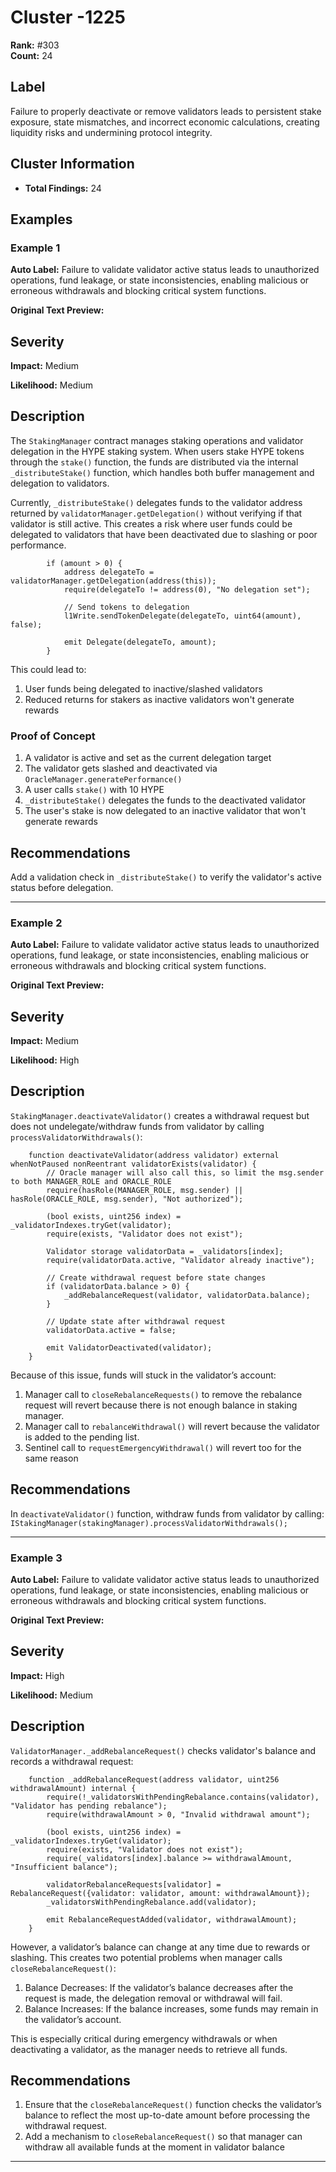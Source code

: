 # Cluster -1225

**Rank:** #303  
**Count:** 24  

## Label
Failure to properly deactivate or remove validators leads to persistent stake exposure, state mismatches, and incorrect economic calculations, creating liquidity risks and undermining protocol integrity.

## Cluster Information
- **Total Findings:** 24

## Examples

### Example 1

**Auto Label:** Failure to validate validator active status leads to unauthorized operations, fund leakage, or state inconsistencies, enabling malicious or erroneous withdrawals and blocking critical system functions.  

**Original Text Preview:**

## Severity

**Impact:** Medium

**Likelihood:** Medium

## Description

The `StakingManager` contract manages staking operations and validator delegation in the HYPE staking system. When users stake HYPE tokens through the `stake()` function, the funds are distributed via the internal `_distributeStake()` function, which handles both buffer management and delegation to validators.

Currently, `_distributeStake()` delegates funds to the validator address returned by `validatorManager.getDelegation()` without verifying if that validator is still active. This creates a risk where user funds could be delegated to validators that have been deactivated due to slashing or poor performance.

```solidity
        if (amount > 0) {
            address delegateTo = validatorManager.getDelegation(address(this));
            require(delegateTo != address(0), "No delegation set");

            // Send tokens to delegation
            l1Write.sendTokenDelegate(delegateTo, uint64(amount), false);

            emit Delegate(delegateTo, amount);
        }
```

This could lead to:
1. User funds being delegated to inactive/slashed validators
2. Reduced returns for stakers as inactive validators won't generate rewards

### Proof of Concept

1. A validator is active and set as the current delegation target
2. The validator gets slashed and deactivated via `OracleManager.generatePerformance()`
3. A user calls `stake()` with 10 HYPE
4. `_distributeStake()` delegates the funds to the deactivated validator
5. The user's stake is now delegated to an inactive validator that won't generate rewards

## Recommendations

Add a validation check in `_distributeStake()` to verify the validator's active status before delegation.

---
### Example 2

**Auto Label:** Failure to validate validator active status leads to unauthorized operations, fund leakage, or state inconsistencies, enabling malicious or erroneous withdrawals and blocking critical system functions.  

**Original Text Preview:**

## Severity

**Impact:** Medium

**Likelihood:** High

## Description
`StakingManager.deactivateValidator()` creates a withdrawal request but does not undelegate/withdraw funds from validator by calling `processValidatorWithdrawals()`:
```solidity
    function deactivateValidator(address validator) external whenNotPaused nonReentrant validatorExists(validator) {
        // Oracle manager will also call this, so limit the msg.sender to both MANAGER_ROLE and ORACLE_ROLE
        require(hasRole(MANAGER_ROLE, msg.sender) || hasRole(ORACLE_ROLE, msg.sender), "Not authorized");

        (bool exists, uint256 index) = _validatorIndexes.tryGet(validator);
        require(exists, "Validator does not exist");

        Validator storage validatorData = _validators[index];
        require(validatorData.active, "Validator already inactive");

        // Create withdrawal request before state changes
        if (validatorData.balance > 0) {
            _addRebalanceRequest(validator, validatorData.balance);
        }

        // Update state after withdrawal request
        validatorData.active = false;

        emit ValidatorDeactivated(validator);
    }
```
Because of this issue, funds will stuck in the validator’s account:
1. Manager call to `closeRebalanceRequests()` to remove the rebalance request will revert because there is not enough balance in staking manager.
2. Manager call to `rebalanceWithdrawal()` will revert because the validator is added to the pending list.
3. Sentinel call to `requestEmergencyWithdrawal()` will revert too for the same reason

## Recommendations
In `deactivateValidator()` function, withdraw funds from validator by calling: 
```IStakingManager(stakingManager).processValidatorWithdrawals();```

---
### Example 3

**Auto Label:** Failure to validate validator active status leads to unauthorized operations, fund leakage, or state inconsistencies, enabling malicious or erroneous withdrawals and blocking critical system functions.  

**Original Text Preview:**

## Severity

**Impact:** High

**Likelihood:** Medium

## Description

`ValidatorManager._addRebalanceRequest()` checks validator's balance and records a withdrawal request:

```solidity
    function _addRebalanceRequest(address validator, uint256 withdrawalAmount) internal {
        require(!_validatorsWithPendingRebalance.contains(validator), "Validator has pending rebalance");
        require(withdrawalAmount > 0, "Invalid withdrawal amount");

        (bool exists, uint256 index) = _validatorIndexes.tryGet(validator);
        require(exists, "Validator does not exist");
        require(_validators[index].balance >= withdrawalAmount, "Insufficient balance");

        validatorRebalanceRequests[validator] = RebalanceRequest({validator: validator, amount: withdrawalAmount});
        _validatorsWithPendingRebalance.add(validator);

        emit RebalanceRequestAdded(validator, withdrawalAmount);
    }
```
However, a validator’s balance can change at any time due to rewards or slashing. This creates two potential problems when manager calls `closeRebalanceRequest()`:
1. Balance Decreases: If the validator’s balance decreases after the request is made, the delegation removal or withdrawal will fail.
2. Balance Increases: If the balance increases, some funds may remain in the validator’s account.

This is especially critical during emergency withdrawals or when deactivating a validator, as the manager needs to retrieve all funds.

## Recommendations

1. Ensure that the `closeRebalanceRequest()` function checks the validator’s balance to reflect the most up-to-date amount before processing the withdrawal request.
2. Add a mechanism to `closeRebalanceRequest()` so that manager can withdraw all available funds at the moment in validator balance

---
